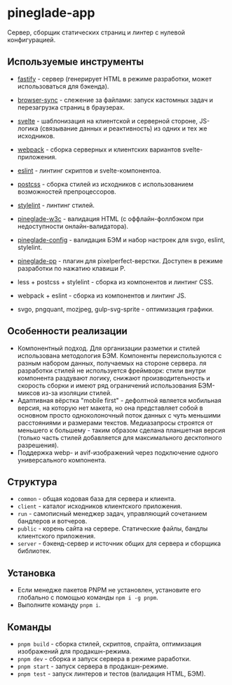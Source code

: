 # pineglade-app

Сервер, сборщик статических страниц и линтер с нулевой конфигурацией.

## Используемые инструменты

- [fastify](https://fastify.io) - сервер (генерирует HTML в режиме разработки, может использоваться для бэкенда).
- [browser-sync](https://browsersync.io/) - слежение за файлами: запуск кастомных задач и перезагрузка страниц в браузерах.
- [svelte](https://ru.svelte.dev/) - шаблонизация на клиентской и серверной стороне, JS-логика (связывание данных и реактивность) из одних и тех же исходников.
- [webpack](https://webpack.js.org/) - сборка серверных и клиентских вариантов svelte-приложения.
- [eslint](https://eslint.org/) - линтинг скриптов и svelte-компонентоа.
- [postcss](https://postcss.org/) - сборка стилей из исходников с использованием возможностей препроцессоров.
- [stylelint](https://stylelint.io/) - линтинг стилей.
- [pineglade-w3c](https://www.npmjs.com/package/pineglade-w3c) - валидация HTML (с оффлайн-фоллбэком при недоступности онлайн-валидатора).
- [pineglade-config](https://www.npmjs.com/package/pineglade-config) - валидация БЭМ и набор настроек для svgo, eslint, stylelint.
- [pineglade-pp](https://www.npmjs.com/package/pineglade-pp/) - плагин для pixelperfect-верстки. Доступен в режиме разработки по нажатию клавиши P.

- less + postcss + stylelint - сборка из компонентов и линтинг CSS.
- webpack + eslint - сборка из компонентов и линтинг JS.
- svgo, pngquant, mozjpeg, gulp-svg-sprite - оптимизация графики.

## Особенности реализации

- Компонентный подход. Для организации разметки и стилей использована методология БЭМ. Компоненты переиспользуются с разным набором данных, получаемых на стороне сервера. ля разработки стилей не используется фреймворк: стили внутри компонента раздувают логику, снижают производительность и скорость сборки и имеют ряд ограничений использования БЭМ-миксов из-за изоляции стилей.
- Адаптивная вёрстка "mobile first" - дефолтной является мобильная версия, на которую нет макета, но она представляет собой в основном просто одноколоночный поток данных с чуть меньшими расстояниями и размерами текстов. Медиазапросы строятся от меньшего к большему - таким образом сделана планшетная версия (только часть стилей добавляется для максимального десктопного разрешения).
- Поддержка webp- и avif-изображений через подключение одного универсального компонента.

## Структура

- `common` - общая кодовая база для сервера и клиента.
- `client` - каталог исходников клиентского приложения.
- `run` - самописный менеджер задач, управляющий сочетанием бандлеров и вотчеров.
- `public` - корень сайта на сервере. Статические файлы, бандлы клиентского приложения.
- `server` - бэкенд-сервер и источник общих для сервера и сборщика библиотек.

## Установка

- Если менедже пакетов PNPM не установлен, установите его глобально с помощью команды `npm i -g pnpm`.
- Выполните команду `pnpm i`.

## Команды

- `pnpm build` - сборка стилей, скриптов, спрайта, оптимизация изображений для продакшн-режима.
- `pnpm dev` - сборка и запуск сервера в режиме раработки.
- `pnpm start` - запуск сервера в продакшн-режиме.
- `pnpm test` - запуск линтеров и тестов (валидация HTML, БЭМ).
